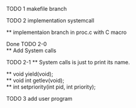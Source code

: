 TODO 1 makefile branch  

TODO 2 implementation systemcall  

** implementaion branch in proc.c with C macro

Done TODO 2-0  
** Add System calls

TODO 2-1
** System calls is just to print its name.


** void yield(void);  
** void int getlev(void);  
** int setpriority(int pid, int priority);  


TODO 3 add user program  


